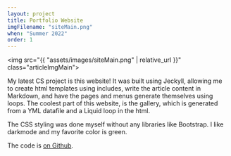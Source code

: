 ```yaml
---
layout: project
title: Portfolio Website
imgFilename: "siteMain.png"
when: "Summer 2022"
order: 1
---
```

<img src="{{ "assets/images/siteMain.png" | relative_url }}" class="articleImgMain">

My latest CS project is this website! It was built using Jeckyll, allowing me to create html templates using includes, write the article content in Markdown, and have the pages and menus generate themselves using loops. The coolest part of this website, is the gallery, which is generated from a YML datafile and a Liquid loop in the html.

The CSS styling was done myself without any libraries like Bootstrap. I like darkmode and my favorite color is green. 

The code is <a href="https://github.com/matt-lewton9/Portfolio-Website" class="link" target="_blank" rel="noopener noreferrer">on Github</a>.